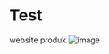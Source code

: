 # Test
website produk
![image](https://github.com/user-attachments/assets/501aa8b2-5680-4600-b10a-4d89e772c8c3)

